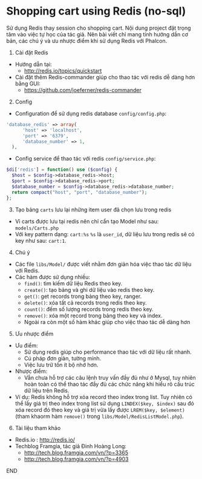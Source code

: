 Shopping cart using Redis (no-sql)
============================
Sử dụng Redis thay session cho shopping cart.
Nội dung project đặt trọng tâm vào việc tự học của tác giả. Nên bài viết chỉ mang tính hướng dần cơ bản, các chú ý và ưu nhược điểm khi sử dụng Redis với Phalcon.

1. Cài đặt Redis
  - Hướng dẫn tại:
    + http://redis.io/topics/quickstart
  - Cài đặt thêm Redis-commander giúp cho thao tác với redis dễ dàng hơn bằng GUI:
    + https://github.com/joeferner/redis-commander
2. Config
  - Configuration để sử dụng redis database ```config/config.php```:

  ```php
  'database_redis' => array(
        'host' => 'localhost',
        'port' => '6379',
        'database_number' => 1,
    ),
  ```
  - Config service để thao tác với redis ```config/service.php```:

  ```php
  $di['redis'] = function() use ($config) {
    $host = $config->database_redis->host;
    $port = $config->database_redis->port;
    $database_number = $config->database_redis->database_number;
    return compact("host", "port", "database_number");
  };
  ```
3. Tạo bảng ```carts``` lưu lại những item user đã chọn lưu trong redis
  - Vì carts được lưu tại redis nên chỉ cẩn tạo Model như sau: ```models/Carts.php```
  - Với key pattern dạng: ```cart:%s``` ```%s``` là ```user_id```, dữ liệu lưu trong redis sẽ có key như sau: ```cart:1```.

4. Chú ý
  - Các file ```libs/Model/``` được viết nhằm đơn giản hóa việc thao tác dữ liệu với Redis.
  - Các hàm được sử dụng nhiều:
    + ```find()```: tìm kiếm dữ liệu Redis theo key.
    + ```create()```: tạo bảng và ghi dữ liệu vào redis theo key.
    + ```get()```: get records trong bảng theo key, ranger.
    + ```delete()```: xóa tất cả records trong redis theo key.
    + ```count()```: đếm số lượng records trong redis theo key.
    + ```remove()```: xóa một record trong bảng theo key và index.
    + Ngoài ra còn một số hàm khác giúp cho việc thao tác dễ dàng hơn
5. Ưu nhược điểm
  - Ưu điểm:
    + Sử dụng redis giúp cho performance thao tác với dữ liệu rất nhanh.
    + Cú pháp đơn giản, tường minh.
    + Việc lưu trữ tốn ít bộ nhớ hơn.
  - Nhược điểm:
    + Vẫn chưa hỗ trợ các câu lệnh truy vấn đầy đủ như ở Mysql, tuy nhiên hoàn toàn có thể thao tác đầy đủ các chức năng khi hiểu rõ cấu trúc dữ liệu trên Redis.
  - Ví dụ: Redis không hỗ trợ xóa record theo index trong list. Tuy nhiên có thể lấy giá trị theo index trong list sử dụng ```LINDEX($key, $index)``` sau đó xóa record đó theo key và giá trị vừa lấy được ```LREM($key, $element)``` (tham khaorm hàm ```remove()``` trong ```libs/Model/RedisListModel.php```).
6. Tài liệu tham khảo
  - Redis.io : http://redis.io/
  - Techblog Framgia, tác giả Đinh Hoàng Long:
    + http://tech.blog.framgia.com/vn/?p=3365
    + http://tech.blog.framgia.com/vn/?p=4903

END
